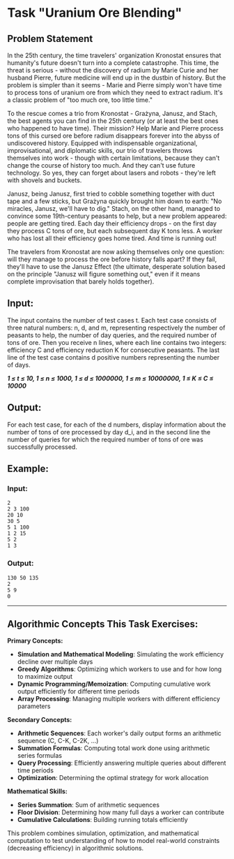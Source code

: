 # Task "Uranium Ore Blending"

## Problem Statement

In the 25th century, the time travelers' organization Kronostat ensures that humanity's future doesn't turn into a complete catastrophe. This time, the threat is serious - without the discovery of radium by Marie Curie and her husband Pierre, future medicine will end up in the dustbin of history. But the problem is simpler than it seems - Marie and Pierre simply won't have time to process tons of uranium ore from which they need to extract radium. It's a classic problem of "too much ore, too little time."

To the rescue comes a trio from Kronostat - Grażyna, Janusz, and Stach, the best agents you can find in the 25th century (or at least the best ones who happened to have time). Their mission? Help Marie and Pierre process tons of this cursed ore before radium disappears forever into the abyss of undiscovered history. Equipped with indispensable organizational, improvisational, and diplomatic skills, our trio of travelers throws themselves into work - though with certain limitations, because they can't change the course of history too much. And they can't use future technology. So yes, they can forget about lasers and robots - they're left with shovels and buckets.

Janusz, being Janusz, first tried to cobble something together with duct tape and a few sticks, but Grażyna quickly brought him down to earth: "No miracles, Janusz, we'll have to dig." Stach, on the other hand, managed to convince some 19th-century peasants to help, but a new problem appeared: people are getting tired. Each day their efficiency drops - on the first day they process C tons of ore, but each subsequent day K tons less. A worker who has lost all their efficiency goes home tired. And time is running out!

The travelers from Kronostat are now asking themselves only one question: will they manage to process the ore before history falls apart? If they fail, they'll have to use the Janusz Effect (the ultimate, desperate solution based on the principle "Janusz will figure something out," even if it means complete improvisation that barely holds together).

## Input:
The input contains the number of test cases t. Each test case consists of three natural numbers: n, d, and m, representing respectively the number of peasants to help, the number of day queries, and the required number of tons of ore. Then you receive n lines, where each line contains two integers: efficiency C and efficiency reduction K for consecutive peasants. The last line of the test case contains d positive numbers representing the number of days.

***1 ≤ t ≤ 10, 1 ≤ n ≤ 1000, 1 ≤ d ≤ 1000000, 1 ≤ m ≤ 10000000, 1 ≤ K ≤ C ≤ 10000***

## Output:
For each test case, for each of the d numbers, display information about the number of tons of ore processed by day d_i, and in the second line the number of queries for which the required number of tons of ore was successfully processed.

## Example:
### Input:
```
2
2 3 100
20 10
30 5 
5 1 100
1 2 15
5 2
1 3
```

### Output:
```
130 50 135 
2
5 9 
0
```

---

## Algorithmic Concepts This Task Exercises:

**Primary Concepts:**
- **Simulation and Mathematical Modeling**: Simulating the work efficiency decline over multiple days
- **Greedy Algorithms**: Optimizing which workers to use and for how long to maximize output
- **Dynamic Programming/Memoization**: Computing cumulative work output efficiently for different time periods
- **Array Processing**: Managing multiple workers with different efficiency parameters

**Secondary Concepts:**
- **Arithmetic Sequences**: Each worker's daily output forms an arithmetic sequence (C, C-K, C-2K, ...)
- **Summation Formulas**: Computing total work done using arithmetic series formulas
- **Query Processing**: Efficiently answering multiple queries about different time periods
- **Optimization**: Determining the optimal strategy for work allocation

**Mathematical Skills:**
- **Series Summation**: Sum of arithmetic sequences
- **Floor Division**: Determining how many full days a worker can contribute
- **Cumulative Calculations**: Building running totals efficiently

This problem combines simulation, optimization, and mathematical computation to test understanding of how to model real-world constraints (decreasing efficiency) in algorithmic solutions.